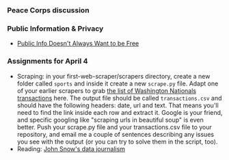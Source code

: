 
### Peace Corps discussion

### Public Information & Privacy

  * [Public Info Doesn't Always Want to be Free](https://source.opennews.org/articles/public-info-doesnt-always-want-be-free/)

### Assignments for April 4

  * Scraping: in your first-web-scraper/scrapers directory, create a new folder called `sports` and inside it create a new `scrape.py` file. Adapt one of your earlier scrapers to grab [the list of Washington Nationals transactions](http://m.mlb.com/was/roster/transactions/) here. The output file should be called `transactions.csv` and should have the following headers: date, url and text. That means you'll need to find the link inside each row and extract it. Google is your friend, and specific googling like "scraping urls in beautiful soup" is even better. Push your scrape.py file and your transactions.csv file to your repository, and email me a couple of sentences describing any issues you see with the output (or you can try to solve them in the script, too).
  * Reading: [John Snow's data journalism](https://www.theguardian.com/news/datablog/2013/mar/15/john-snow-cholera-map)
